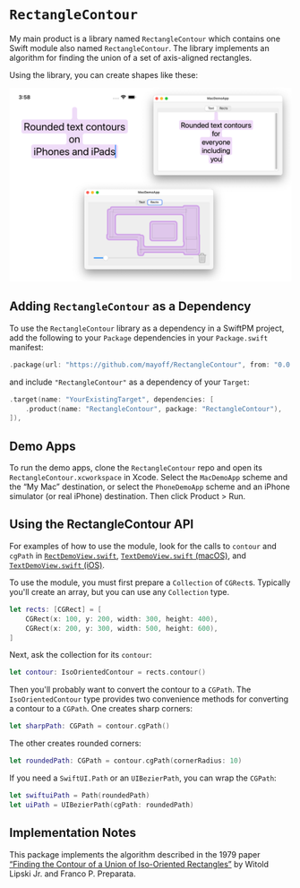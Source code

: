 # `RectangleContour`

My main product is a library named `RectangleContour` which contains one Swift module also named `RectangleContour`. The library implements an algorithm for finding the union of a set of axis-aligned rectangles.

Using the library, you can create shapes like these:

![demo images](demos.png)

## Adding `RectangleContour` as a Dependency

To use the `RectangleContour` library as a dependency in a SwiftPM project, add the following to your `Package` dependencies in your `Package.swift` manifest:

```swift
.package(url: "https://github.com/mayoff/RectangleContour", from: "0.0.1"),
```

and include `"RectangleContour"` as a dependency of your `Target`:

```swift
.target(name: "YourExistingTarget", dependencies: [
    .product(name: "RectangleContour", package: "RectangleContour"),
]),
```

## Demo Apps

To run the demo apps, clone the `RectangleContour` repo and open its `RectangleContour.xcworkspace` in Xcode. Select the `MacDemoApp` scheme and the “My Mac” destination, or select the `PhoneDemoApp` scheme and an iPhone simulator (or real iPhone) destination. Then click Product > Run.

## Using the RectangleContour API

For examples of how to use the module, look for the calls to `contour` and `cgPath` in [`RectDemoView.swift`][2], [`TextDemoView.swift` (macOS)][3], and [`TextDemoView.swift` (iOS)][4].

To use the module, you must first prepare a `Collection` of `CGRect`s. Typically you'll create an array, but you can use any `Collection` type.

```swift
let rects: [CGRect] = [
    CGRect(x: 100, y: 200, width: 300, height: 400),
    CGRect(x: 200, y: 300, width: 500, height: 600),
]
```

Next, ask the collection for its `contour`:

```swift
let contour: IsoOrientedContour = rects.contour()
```

Then you'll probably want to convert the contour to a `CGPath`. The `IsoOrientedContour` type provides two convenience methods for converting a contour to a `CGPath`. One creates sharp corners:

```swift
let sharpPath: CGPath = contour.cgPath()
```

The other creates rounded corners:

```swift
let roundedPath: CGPath = contour.cgPath(cornerRadius: 10)
```

If you need a `SwiftUI.Path` or an `UIBezierPath`, you can wrap the `CGPath`:

```swift
let swiftuiPath = Path(roundedPath)
let uiPath = UIBezierPath(cgPath: roundedPath)
```

## Implementation Notes

This package implements the algorithm described in the 1979 paper [“Finding the Contour of a Union of Iso-Oriented Rectangles”][1] by Witold Lipski Jr. and Franco P. Preparata.

[1]: Lipski-Preparata.pdf
[2]: Sources/MacDemoAppModule/RectDemoView.swift
[3]: Sources/MacDemoAppModule/TextDemoView.swift
[4]: Sources/PhoneDemoAppModule/TextDemoView.swift

